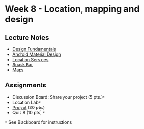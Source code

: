 # Week 8 -  Location, mapping and design

## Lecture Notes
- [Design Fundamentals](design-fundamentals.md)  
- [Android Material Design](material-design.md)
- [Location Services](location.md)  
- [Snack Bar](snack-bar.md)
- [Maps](maps.md)

## Assignments
- Discussion Board: Share your project (5 pts.)`*`
- Location Lab`*`
- [Project](mobile-app-project.md) (30 pts.)
- Quiz 8 (10 pts) `*`

`*` See Blackboard for instructions



